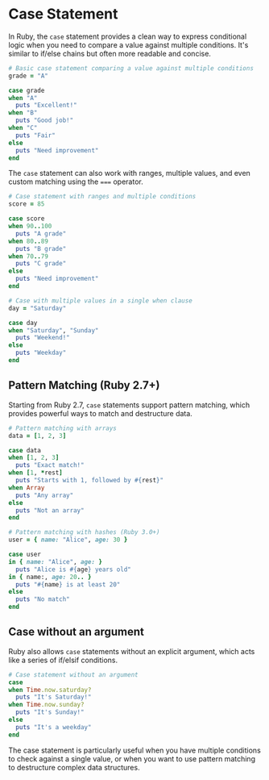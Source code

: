 # Case Statement

In Ruby, the `case` statement provides a clean way to express conditional logic when you need to compare a value against multiple conditions. It's similar to if/else chains but often more readable and concise.

```ruby
# Basic case statement comparing a value against multiple conditions
grade = "A"

case grade
when "A"
  puts "Excellent!"
when "B"
  puts "Good job!"
when "C"
  puts "Fair"
else
  puts "Need improvement"
end
```

The `case` statement can also work with ranges, multiple values, and even custom matching using the `===` operator.

```ruby
# Case statement with ranges and multiple conditions
score = 85

case score
when 90..100
  puts "A grade"
when 80..89
  puts "B grade"
when 70..79
  puts "C grade"
else
  puts "Need improvement"
end

# Case with multiple values in a single when clause
day = "Saturday"

case day
when "Saturday", "Sunday"
  puts "Weekend!"
else
  puts "Weekday"
end
```

## Pattern Matching (Ruby 2.7+)

Starting from Ruby 2.7, `case` statements support pattern matching, which provides powerful ways to match and destructure data.

```ruby
# Pattern matching with arrays
data = [1, 2, 3]

case data
when [1, 2, 3]
  puts "Exact match!"
when [1, *rest]
  puts "Starts with 1, followed by #{rest}"
when Array
  puts "Any array"
else
  puts "Not an array"
end

# Pattern matching with hashes (Ruby 3.0+)
user = { name: "Alice", age: 30 }

case user
in { name: "Alice", age: }
  puts "Alice is #{age} years old"
in { name:, age: 20.. }
  puts "#{name} is at least 20"
else
  puts "No match"
end
```

## Case without an argument

Ruby also allows `case` statements without an explicit argument, which acts like a series of if/elsif conditions.

```ruby
# Case statement without an argument
case
when Time.now.saturday?
  puts "It's Saturday!"
when Time.now.sunday?
  puts "It's Sunday!"
else
  puts "It's a weekday"
end
```

The case statement is particularly useful when you have multiple conditions to check against a single value, or when you want to use pattern matching to destructure complex data structures.